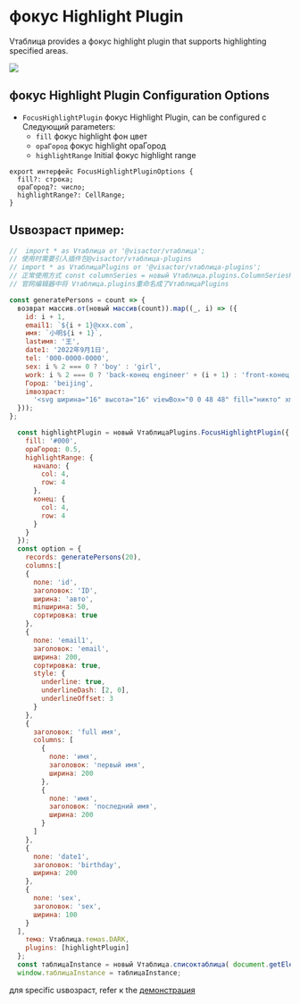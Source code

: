 # фокус Highlight Plugin

Vтаблица provides a фокус highlight plugin that supports highlighting specified areas.

<div style="display: flex; justify-content: центр;">
  <img src="https://lf9-dp-fe-cms-tos.byteorg.com/obj/bit-cloud/Vтаблица/preview/invert-highlight.png" style="flex: 0 0 50%; заполнение: 10px;">
</div>

## фокус Highlight Plugin Configuration Options

- `FocusHighlightPlugin` фокус Highlight Plugin, can be configured с Следующий parameters:
  - `fill` фокус highlight фон цвет
  - `opaГород` фокус highlight opaГород
  - `highlightRange` Initial фокус highlight range

```
export интерфейс FocusHighlightPluginOptions {
  fill?: строка;
  opaГород?: число;
  highlightRange?: CellRange;
}
```

## Usвозраст пример:


```javascript liveдемонстрация template=vтаблица
//  import * as Vтаблица от '@visactor/vтаблица';
// 使用时需要引入插件包@visactor/vтаблица-plugins
// import * as VтаблицаPlugins от '@visactor/vтаблица-plugins';
// 正常使用方式 const columnSeries = новый Vтаблица.plugins.ColumnSeriesPlugin({});
// 官网编辑器中将 Vтаблица.plugins重命名成了VтаблицаPlugins

const generatePersons = count => {
  возврат массив.от(новый массив(count)).map((_, i) => ({
    id: i + 1,
    email1: `${i + 1}@xxx.com`,
    имя: `小明${i + 1}`,
    lastимя: '王',
    date1: '2022年9月1日',
    tel: '000-0000-0000',
    sex: i % 2 === 0 ? 'boy' : 'girl',
    work: i % 2 === 0 ? 'back-конец engineer' + (i + 1) : 'front-конец engineer' + (i + 1),
    Город: 'beijing',
    imвозраст:
      '<svg ширина="16" высота="16" viewBox="0 0 48 48" fill="никто" xmlns="http://www.w3.org/2000/svg"><path d="M34 10V4H8V38L14 35" strхорошоe="#f5a623" strхорошоe-ширина="1" strхорошоe-linecap="round" strхорошоe-linejoin="round"/><path d="M14 44V10H40V44L27 37.7273L14 44Z" fill="#f5a623" strхорошоe="#f5a623" strхорошоe-ширина="1" strхорошоe-linejoin="round"/></svg>'
  }));
};

  const highlightPlugin = новый VтаблицаPlugins.FocusHighlightPlugin({
    fill: '#000',
    opaГород: 0.5,
    highlightRange: {
      начало: {
        col: 4,
        row: 4
      },
      конец: {
        col: 4,
        row: 4
      }
    }
  });
  const option = {
    records: generatePersons(20),
    columns:[
    {
      поле: 'id',
      заголовок: 'ID',
      ширина: 'авто',
      minширина: 50,
      сортировка: true
    },
    {
      поле: 'email1',
      заголовок: 'email',
      ширина: 200,
      сортировка: true,
      style: {
        underline: true,
        underlineDash: [2, 0],
        underlineOffset: 3
      }
    },
    {
      заголовок: 'full имя',
      columns: [
        {
          поле: 'имя',
          заголовок: 'первый имя',
          ширина: 200
        },
        {
          поле: 'имя',
          заголовок: 'последний имя',
          ширина: 200
        }
      ]
    },
    {
      поле: 'date1',
      заголовок: 'birthday',
      ширина: 200
    },
    {
      поле: 'sex',
      заголовок: 'sex',
      ширина: 100
    }
  ],
    тема: Vтаблица.темаs.DARK,
    plugins: [highlightPlugin]
  };
  const таблицаInstance = новый Vтаблица.списоктаблица( document.getElementById(CONTAINER_ID),option);
  window.таблицаInstance = таблицаInstance;
```

для specific usвозраст, refer к the [демонстрация](../../демонстрация/interaction/head-highlight)
